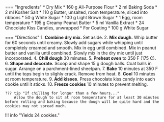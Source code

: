 === "Ingredients"
    * Dry Mix
        * 160 g All-Purpose Flour
        * 2 ml Baking Soda
        * 2 ml Kosher Salt
    * 110 g Butter, unsalted, room temperature, sliced into ribbons
    * 50 g White Sugar
    * 100 g Light Brown Sugar
    * 1 Egg, room temperature
    * 195 g Creamy Peanut Butter
    * 5 ml Vanilla Extract
    * 24 Chocolate Kiss Candies, unwrapped
    * For Coating
        * 100 g White Sugar

=== "Directions"
    1. **Combine dry mix.** Set aside.
    2. **Mix dough.** Whip butter for 60 seconds until creamy. Slowly add sugars while whipping until completely creamed and smooth. Mix in egg until combined. Mix in peanut butter and vanilla until combined. Slowly mix in the dry mix until just incorporated.
    4. **Chill dough** 30 minutes.
    5. **Preheat oven** to 350 F (175 C).
    6. **Shape and decorate.** Scoop and shape 15 g dough balls. Coat balls in sugar. Arrange on a parchment-lined sheetpan.
    7. **Bake** 10 minutes at 350 F until the tops begin to slighly crack. Remove from heat.
    8. **Cool** 10 minutes at room temperature.
    9. **Add kisses.** Press chocolate kiss candy into each cookie until it sticks.
    10. **Freeze cookies** 10 minutes to prevent melting.

    ??? tip "If chilling for longer than a few hours..."
        Allow the dough to sit at room temperature for at least 30 minutes before rolling and baking because the dough will be quite hard and the cookies may not spread much.

!!! info "Yields 24 cookies."

[^1]:
    McKenney, Sally. ["Classic Peanut Butter Blossoms."](https://sallysbakingaddiction.com/classic-peanut-butter-blossoms/#tasty-recipes-69682) *Sally's Baking Addiction.* 9 December 2016. Accessed December 2020.
